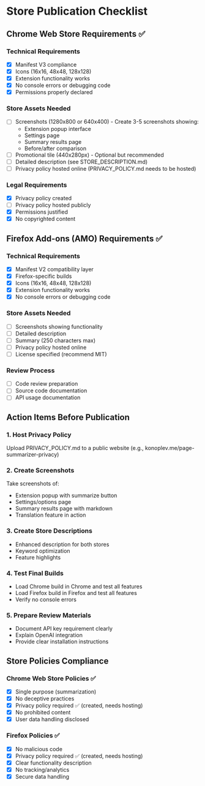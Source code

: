 # Store Publication Checklist

## Chrome Web Store Requirements ✅

### Technical Requirements
- [x] Manifest V3 compliance
- [x] Icons (16x16, 48x48, 128x128)
- [x] Extension functionality works
- [x] No console errors or debugging code
- [x] Permissions properly declared

### Store Assets Needed
- [ ] Screenshots (1280x800 or 640x400) - Create 3-5 screenshots showing:
  - Extension popup interface
  - Settings page
  - Summary results page
  - Before/after comparison
- [ ] Promotional tile (440x280px) - Optional but recommended
- [ ] Detailed description (see STORE_DESCRIPTION.md)
- [ ] Privacy policy hosted online (PRIVACY_POLICY.md needs to be hosted)

### Legal Requirements
- [x] Privacy policy created
- [ ] Privacy policy hosted publicly
- [x] Permissions justified
- [x] No copyrighted content

## Firefox Add-ons (AMO) Requirements ✅

### Technical Requirements
- [x] Manifest V2 compatibility layer
- [x] Firefox-specific builds
- [x] Icons (16x16, 48x48, 128x128)
- [x] Extension functionality works
- [x] No console errors or debugging code

### Store Assets Needed
- [ ] Screenshots showing functionality
- [ ] Detailed description
- [ ] Summary (250 characters max)
- [ ] Privacy policy hosted online
- [ ] License specified (recommend MIT)

### Review Process
- [ ] Code review preparation
- [ ] Source code documentation
- [ ] API usage documentation

## Action Items Before Publication

### 1. Host Privacy Policy
Upload PRIVACY_POLICY.md to a public website (e.g., konoplev.me/page-summarizer-privacy)

### 2. Create Screenshots
Take screenshots of:
- Extension popup with summarize button
- Settings/options page
- Summary results page with markdown
- Translation feature in action

### 3. Create Store Descriptions
- Enhanced description for both stores
- Keyword optimization
- Feature highlights

### 4. Test Final Builds
- Load Chrome build in Chrome and test all features
- Load Firefox build in Firefox and test all features
- Verify no console errors

### 5. Prepare Review Materials
- Document API key requirement clearly
- Explain OpenAI integration
- Provide clear installation instructions

## Store Policies Compliance

### Chrome Web Store Policies ✅
- [x] Single purpose (summarization)
- [x] No deceptive practices
- [x] Privacy policy required ✅ (created, needs hosting)
- [x] No prohibited content
- [x] User data handling disclosed

### Firefox Policies ✅
- [x] No malicious code
- [x] Privacy policy required ✅ (created, needs hosting)
- [x] Clear functionality description
- [x] No tracking/analytics
- [x] Secure data handling
